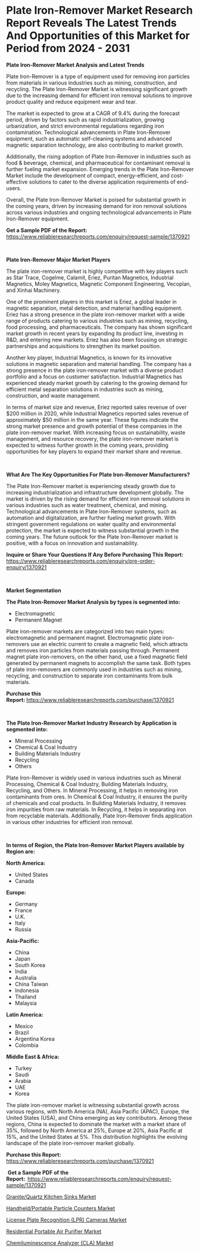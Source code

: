 <p><h1>Plate Iron-Remover Market Research Report Reveals The Latest Trends And Opportunities of this Market for Period from 2024 - 2031</h1></p><p><strong>Plate Iron-Remover Market Analysis and Latest Trends</strong></p>
<p><p>Plate Iron-Remover is a type of equipment used for removing iron particles from materials in various industries such as mining, construction, and recycling. The Plate Iron-Remover Market is witnessing significant growth due to the increasing demand for efficient iron removal solutions to improve product quality and reduce equipment wear and tear.</p><p>The market is expected to grow at a CAGR of 9.4% during the forecast period, driven by factors such as rapid industrialization, growing urbanization, and strict environmental regulations regarding iron contamination. Technological advancements in Plate Iron-Remover equipment, such as automatic self-cleaning systems and advanced magnetic separation technology, are also contributing to market growth.</p><p>Additionally, the rising adoption of Plate Iron-Remover in industries such as food & beverage, chemical, and pharmaceutical for contaminant removal is further fueling market expansion. Emerging trends in the Plate Iron-Remover Market include the development of compact, energy-efficient, and cost-effective solutions to cater to the diverse application requirements of end-users.</p><p>Overall, the Plate Iron-Remover Market is poised for substantial growth in the coming years, driven by increasing demand for iron removal solutions across various industries and ongoing technological advancements in Plate Iron-Remover equipment.</p></p>
<p><strong>Get a Sample PDF of the Report:&nbsp;</strong> <a href="https://www.reliableresearchreports.com/enquiry/request-sample/1370921">https://www.reliableresearchreports.com/enquiry/request-sample/1370921</a></p>
<p>&nbsp;</p>
<p><strong>Plate Iron-Remover Major Market Players</strong></p>
<p><p>The plate iron-remover market is highly competitive with key players such as Star Trace, Cogelme, Calamit, Eriez, Puritan Magnetics, Industrial Magnetics, Moley Magnetics, Magnetic Component Engineering, Vecoplan, and Xinhai Machinery. </p><p>One of the prominent players in this market is Eriez, a global leader in magnetic separation, metal detection, and material handling equipment. Eriez has a strong presence in the plate iron-remover market with a wide range of products catering to various industries such as mining, recycling, food processing, and pharmaceuticals. The company has shown significant market growth in recent years by expanding its product line, investing in R&D, and entering new markets. Eriez has also been focusing on strategic partnerships and acquisitions to strengthen its market position.</p><p>Another key player, Industrial Magnetics, is known for its innovative solutions in magnetic separation and material handling. The company has a strong presence in the plate iron-remover market with a diverse product portfolio and a focus on customer satisfaction. Industrial Magnetics has experienced steady market growth by catering to the growing demand for efficient metal separation solutions in industries such as mining, construction, and waste management.</p><p>In terms of market size and revenue, Eriez reported sales revenue of over $200 million in 2020, while Industrial Magnetics reported sales revenue of approximately $50 million in the same year. These figures indicate the strong market presence and growth potential of these companies in the plate iron-remover market. With increasing focus on sustainability, waste management, and resource recovery, the plate iron-remover market is expected to witness further growth in the coming years, providing opportunities for key players to expand their market share and revenue.</p></p>
<p>&nbsp;</p>
<p><strong>What Are The Key Opportunities For Plate Iron-Remover Manufacturers?</strong></p>
<p><p>The Plate Iron-Remover market is experiencing steady growth due to increasing industrialization and infrastructure development globally. The market is driven by the rising demand for efficient iron removal solutions in various industries such as water treatment, chemical, and mining. Technological advancements in Plate Iron-Remover systems, such as automation and digitalization, are further fueling market growth. With stringent government regulations on water quality and environmental protection, the market is expected to witness substantial growth in the coming years. The future outlook for the Plate Iron-Remover market is positive, with a focus on innovation and sustainability.</p></p>
<p><strong>Inquire or Share Your Questions If Any Before Purchasing This Report:</strong> <a href="https://www.reliableresearchreports.com/enquiry/pre-order-enquiry/1370921">https://www.reliableresearchreports.com/enquiry/pre-order-enquiry/1370921</a></p>
<p>&nbsp;</p>
<p><strong>Market Segmentation</strong></p>
<p><strong>The Plate Iron-Remover Market Analysis by types is segmented into:</strong></p>
<p><ul><li>Electromagnetic</li><li>Permanent Magnet</li></ul></p>
<p><p>Plate iron-remover markets are categorized into two main types: electromagnetic and permanent magnet. Electromagnetic plate iron-removers use an electric current to create a magnetic field, which attracts and removes iron particles from materials passing through. Permanent magnet plate iron-removers, on the other hand, use a fixed magnetic field generated by permanent magnets to accomplish the same task. Both types of plate iron-removers are commonly used in industries such as mining, recycling, and construction to separate iron contaminants from bulk materials.</p></p>
<p><strong>Purchase this Report:&nbsp;</strong><a href="https://www.reliableresearchreports.com/purchase/1370921">https://www.reliableresearchreports.com/purchase/1370921</a></p>
<p>&nbsp;</p>
<p><strong>The Plate Iron-Remover Market Industry Research by Application is segmented into:</strong></p>
<p><ul><li>Mineral Processing</li><li>Chemical & Coal Industry</li><li>Building Materials Industry</li><li>Recycling</li><li>Others</li></ul></p>
<p><p>Plate Iron-Remover is widely used in various industries such as Mineral Processing, Chemical & Coal Industry, Building Materials Industry, Recycling, and Others. In Mineral Processing, it helps in removing iron contaminants from ores. In Chemical & Coal Industry, it ensures the purity of chemicals and coal products. In Building Materials Industry, it removes iron impurities from raw materials. In Recycling, it helps in separating iron from recyclable materials. Additionally, Plate Iron-Remover finds application in various other industries for efficient iron removal.</p></p>
<p>&nbsp;</p>
<p><strong>In terms of Region, the Plate Iron-Remover Market Players available by Region are:</strong></p>
<p>
    <p> <strong> North America: </strong>
        <ul>
            <li>United States</li>
            <li>Canada</li>
        </ul>
        </p> 
    <p> <strong> Europe: </strong>
        <ul>
            <li>Germany</li>
            <li>France</li>
            <li>U.K.</li>
            <li>Italy</li>
            <li>Russia</li>
        </ul>
        </p> 
    <p> <strong> Asia-Pacific: </strong>
        <ul>
            <li>China</li>
            <li>Japan</li>
            <li>South Korea</li>
            <li>India</li>
            <li>Australia</li>
            <li>China Taiwan</li>
            <li>Indonesia</li>
            <li>Thailand</li>
            <li>Malaysia</li>
        </ul>
        </p> 
    <p> <strong> Latin America: </strong>
        <ul>
            <li>Mexico</li>
            <li>Brazil</li>
            <li>Argentina Korea</li>
            <li>Colombia</li>
        </ul>
        </p> 
    <p> <strong> Middle East & Africa: </strong>
        <ul>
            <li>Turkey</li>
            <li>Saudi</li>
            <li>Arabia</li>
            <li>UAE</li>
            <li>Korea</li>
        </ul>
    </p>
    </p>
<p><p>The plate iron-remover market is witnessing substantial growth across various regions, with North America (NA), Asia Pacific (APAC), Europe, the United States (USA), and China emerging as key contributors. Among these regions, China is expected to dominate the market with a market share of 35%, followed by North America at 25%, Europe at 20%, Asia Pacific at 15%, and the United States at 5%. This distribution highlights the evolving landscape of the plate iron-remover market globally.</p></p>
<p><strong>Purchase this Report: </strong><a href="https://www.reliableresearchreports.com/purchase/1370921">https://www.reliableresearchreports.com/purchase/1370921</a></p>
<p>&nbsp;<strong>Get a Sample PDF of the Report:&nbsp;&nbsp;</strong><a href="https://www.reliableresearchreports.com/enquiry/request-sample/1370921">https://www.reliableresearchreports.com/enquiry/request-sample/1370921</a></p>
<p><strong></strong></p>
<p><p><a href="https://medium.com/p/3151bf923b9e/edit">Granite/Quartz Kitchen Sinks Market</a></p><p><a href="https://medium.com/p/2cad051ce1c1/edit">Handheld/Portable Particle Counters Market</a></p><p><a href="https://medium.com/p/231c5c3c4cbd/edit">License Plate Recognition (LPR) Cameras Market</a></p><p><a href="https://medium.com/p/3bf7681d1dc2/edit">Residential Portable Air Purifier Market</a></p><p><a href="https://medium.com/p/915ba7d575b1/edit">Chemiluminescence Analyzer (CLA) Market</a></p></p>